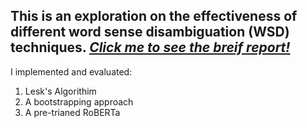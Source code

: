 ## This is an exploration on the effectiveness of different word sense disambiguation (WSD) techniques. [*Click me to see the breif report!*](./report.py)

I implemented and evaluated:
  1. Lesk's Algorithim
  2. A bootstrapping approach
  3. A pre-trianed RoBERTa
